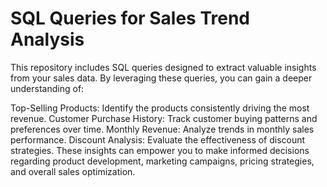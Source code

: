 # SQL Queries for Sales Trend Analysis

This repository includes SQL queries designed to extract valuable insights from your sales data. By leveraging these queries, you can gain a deeper understanding of:

Top-Selling Products: Identify the products consistently driving the most revenue.
Customer Purchase History: Track customer buying patterns and preferences over time.
Monthly Revenue: Analyze trends in monthly sales performance.
Discount Analysis: Evaluate the effectiveness of discount strategies.
These insights can empower you to make informed decisions regarding product development, marketing campaigns, pricing strategies, and overall sales optimization.
